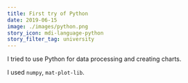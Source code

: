 ```yaml
---
title: First try of Python
date: 2019-06-15
image: ./images/python.png
story_icon: mdi-language-python
story_filter_tag: university
---
```


I tried to use Python for data processing and creating charts.

I used `numpy`, `mat-plot-lib`.
